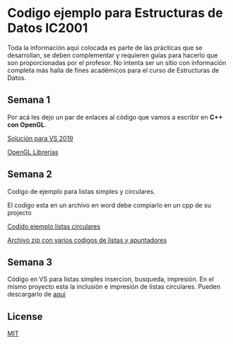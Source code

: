 # Codigo ejemplo para Estructuras de Datos IC2001

Toda la información aqui colocada es parte de las prácticas que se desarrollan, se deben complementar y requieren guías para hacerlo que son proporcionadas por el profesor. No intenta ser un sitio con información completa más halla de fines académicos para el curso de Estructuras de Datos.


## Semana 1
Por acá les dejo un par de enlaces al código que vamos a escribir en **C++ con OpenGL**.

[Solución para VS 2019](https://app.box.com/s/jliy8y2xj0hvgr647ijzbad8o3f3hycl)

[OpenGL Librerias](https://app.box.com/s/uehzqdti714jou76gah1lyd3l0x1uits)

## Semana 2

Codigo de ejemplo para listas simples y circulares.

El codigo esta en un archivo en word debe compiarlo en un cpp de su projecto

[Codido ejemplo listas circulares](https://app.box.com/s/wurej6euluiro0wm2au2q3c4r9r7h8n6)

[Archivo zip con varios codigos de listas y apuntadores](https://app.box.com/s/g5yoa5rou888qidpkm1xvaz3lm2sk6x7)

## Semana 3
Código en VS para listas simples insercion, busqueda, impresión. En el mismo proyecto esta la inclusión e impresión de listas circulares.
Pueden descargarlo de [aqui](/Codigo/Semana%203/listasDemo.zip)


## License
[MIT](https://choosealicense.com/licenses/mit/)

